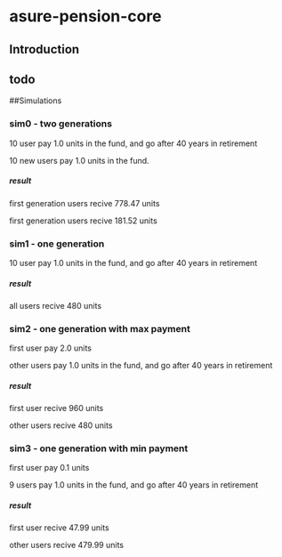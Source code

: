 # asure-pension-core

## Introduction

## todo



##Simulations

### sim0 - two generations
10 user pay 1.0 units in the fund, and go after 40 years in retirement

10 new users pay 1.0 units in the fund.
##### result
 first generation users recive 778.47 units
 
 first generation users recive 181.52 units

### sim1 - one generation
10 user pay 1.0 units in the fund, and go after 40 years in retirement
##### result
all users recive 480 units

### sim2 - one generation with max payment
first user pay 2.0 units 

other users pay 1.0 units in the fund, and go after 40 years in retirement
##### result
first user recive 960 units

other users recive 480 units

### sim3 - one generation with min payment
first user pay 0.1 units 

9 users pay 1.0 units in the fund, and go after 40 years in retirement
##### result
first user recive 47.99 units

other users recive 479.99 units

  